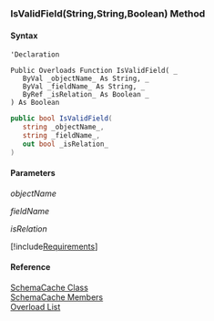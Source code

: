 ﻿### IsValidField(String,String,Boolean) Method

#### Syntax

```vbnet
'Declaration

Public Overloads Function IsValidField( _
   ByVal _objectName_ As String, _
   ByVal _fieldName_ As String, _
   ByRef _isRelation_ As Boolean _
) As Boolean
```

```csharp
public bool IsValidField( 
   string _objectName_,
   string _fieldName_,
   out bool _isRelation_
)
```

#### Parameters

_objectName_

_fieldName_

_isRelation_

[!include[Requirements](../partials/requirements.md)]

#### Reference

[SchemaCache Class](fcSDK~FChoice.Foundation.Clarify.SchemaCache.md)  
[SchemaCache Members](fcSDK~FChoice.Foundation.Clarify.SchemaCache_members.md)  
[Overload List](fcSDK~FChoice.Foundation.Clarify.SchemaCache~IsValidField.md)